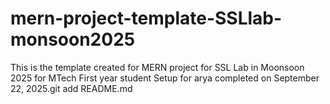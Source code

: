 # mern-project-template-SSLlab-monsoon2025
This is the template created for MERN project for SSL Lab in Moonsoon 2025 for MTech First year student 
 Setup for arya completed on September 22, 2025.git add README.md
